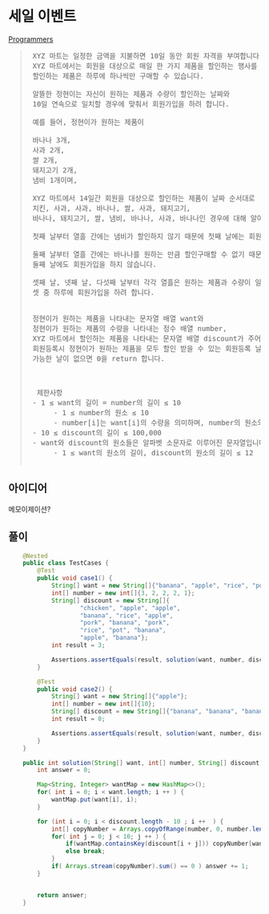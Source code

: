 # 세일 이벤트

[Programmers](https://school.programmers.co.kr/learn/courses/30/lessons/131127)

>  <pre>
>  XYZ 마트는 일정한 금액을 지불하면 10일 동안 회원 자격을 부여합니다.
>  XYZ 마트에서는 회원을 대상으로 매일 한 가지 제품을 할인하는 행사를 합니다.
>  할인하는 제품은 하루에 하나씩만 구매할 수 있습니다.
> 
>  알뜰한 정현이는 자신이 원하는 제품과 수량이 할인하는 날짜와
>  10일 연속으로 일치할 경우에 맞춰서 회원가입을 하려 합니다.
> 
>  예를 들어, 정현이가 원하는 제품이
> 
>  바나나 3개,
>  사과 2개,
>  쌀 2개,
>  돼지고기 2개,
>  냄비 1개이며,
> 
>  XYZ 마트에서 14일간 회원을 대상으로 할인하는 제품이 날짜 순서대로
>  치킨, 사과, 사과, 바나나, 쌀, 사과, 돼지고기,
>  바나나, 돼지고기, 쌀, 냄비, 바나나, 사과, 바나나인 경우에 대해 알아봅시다.
> 
>  첫째 날부터 열흘 간에는 냄비가 할인하지 않기 때문에 첫째 날에는 회원가입을 하지 않습니다.
> 
>  둘째 날부터 열흘 간에는 바나나를 원하는 만큼 할인구매할 수 없기 때문에 s
>  둘째 날에도 회원가입을 하지 않습니다.
> 
>  셋째 날, 넷째 날, 다섯째 날부터 각각 열흘은 원하는 제품과 수량이 일치하기 때문에
>  셋 중 하루에 회원가입을 하려 합니다.
> 
> 
>  정현이가 원하는 제품을 나타내는 문자열 배열 want와
>  정현이가 원하는 제품의 수량을 나타내는 정수 배열 number,
>  XYZ 마트에서 할인하는 제품을 나타내는 문자열 배열 discount가 주어졌을 때,
>  회원등록시 정현이가 원하는 제품을 모두 할인 받을 수 있는 회원등록 날짜의 총 일수를 return 하는 solution 함수를 완성하시오.
>  가능한 날이 없으면 0을 return 합니다.
> 
> 
> 
>   제한사항
>  - 1 ≤ want의 길이 = number의 길이 ≤ 10
>       - 1 ≤ number의 원소 ≤ 10
>       - number[i]는 want[i]의 수량을 의미하며, number의 원소의 합은 10입니다.
>  - 10 ≤ discount의 길이 ≤ 100,000
>  - want와 discount의 원소들은 알파벳 소문자로 이루어진 문자열입니다.
>       - 1 ≤ want의 원소의 길이, discount의 원소의 길이 ≤ 12
>  </pre>

## 아이디어
메모이제이션?


## 풀이

```java
    @Nested
    public class TestCases {
        @Test
        public void case1() {
            String[] want = new String[]{"banana", "apple", "rice", "pork", "pot"};
            int[] number = new int[]{3, 2, 2, 2, 1};
            String[] discount = new String[]{
                    "chicken", "apple", "apple",
                    "banana", "rice", "apple",
                    "pork", "banana", "pork",
                    "rice", "pot", "banana",
                    "apple", "banana"};
            int result = 3;

            Assertions.assertEquals(result, solution(want, number, discount));
        }

        @Test
        public void case2() {
            String[] want = new String[]{"apple"};
            int[] number = new int[]{10};
            String[] discount = new String[]{"banana", "banana", "banana", "banana", "banana", "banana", "banana", "banana", "banana", "banana"};
            int result = 0;

            Assertions.assertEquals(result, solution(want, number, discount));
        }
    }

    public int solution(String[] want, int[] number, String[] discount) {
        int answer = 0;

        Map<String, Integer> wantMap = new HashMap<>();
        for( int i = 0; i < want.length; i ++ ) {
            wantMap.put(want[i], i);
        }

        for (int i = 0; i < discount.length - 10 ; i ++  ) {
            int[] copyNumber = Arrays.copyOfRange(number, 0, number.length);
            for( int j = 0; j < 10; j ++ ) {
                if(wantMap.containsKey(discount[i + j])) copyNumber[wantMap.get(discount[i + j])] -=1;
                else break;
            }
            if( Arrays.stream(copyNumber).sum() == 0 ) answer += 1;
        }


        return answer;
    }

```